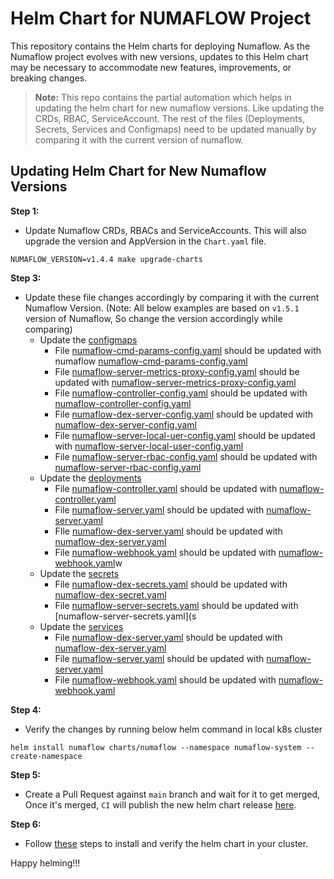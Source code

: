 # Helm Chart for NUMAFLOW Project

This repository contains the Helm charts for deploying Numaflow. As the Numaflow project evolves with new versions, updates to this Helm chart may be necessary to accommodate new features, improvements, or breaking changes.

> **Note:** This repo contains the partial automation which helps in updating the helm chart for new numaflow versions.
Like updating the CRDs, RBAC, ServiceAccount. The rest of the files (Deployments, Secrets, Services and Configmaps) need to be updated manually by comparing it with the current version of numaflow.

## Updating Helm Chart for New Numaflow Versions

**Step 1:**
- Update Numaflow CRDs, RBACs and ServiceAccounts. This will also upgrade the version and AppVersion in the `Chart.yaml` file.
```
NUMAFLOW_VERSION=v1.4.4 make upgrade-charts
```

**Step 3:**
- Update these file changes accordingly by comparing it with the current Numaflow Version. (Note: All below examples are based on `v1.5.1` version of Numaflow, So change the version accordingly while comparing)
  - Update the [configmaps](charts/numaflow/templates/configmaps)
    - File [numaflow-cmd-params-config.yaml](charts/numaflow/templates/configmaps/numaflow-cmd-params-config.yaml) should be updated with numaflow [numaflow-cmd-params-config.yaml](https://github.com/numaproj/numaflow/blob/v1.5.1/config/base/shared-config/numaflow-cmd-params-config.yaml)
    - File [numaflow-server-metrics-proxy-config.yaml](charts/numaflow/templates/configmaps/numaflow-server-metrics-proxy-config.yaml) should be updated with [numaflow-server-metrics-proxy-config.yaml](https://github.com/numaproj/numaflow/blob/v1.5.1/config/base/numaflow-server/numaflow-server-metrics-proxy-config.yaml)
    - File [numaflow-controller-config.yaml](charts/numaflow/templates/configmaps/numaflow-controller-config.yaml) should be updated with [numaflow-controller-config.yaml](https://github.com/numaproj/numaflow/blob/v1.5.1/config/base/controller-manager/numaflow-controller-config.yaml)
    - File [numaflow-dex-server-config.yaml](charts/numaflow/templates/configmaps/numaflow-dex-server-config.yaml) should be updated with [numaflow-dex-server-config.yaml](https://github.com/numaproj/numaflow/blob/v1.5.1/config/base/dex/numaflow-dex-server-configmap.yaml)
    - File [numaflow-server-local-uer-config.yaml](charts/numaflow/templates/configmaps/numaflow-server-local-user-config.yaml) should be updated with [numaflow-server-local-user-config.yaml](https://github.com/numaproj/numaflow/blob/v1.5.1/config/base/numaflow-server/numaflow-server-local-user-config.yaml)
    - File [numaflow-server-rbac-config.yaml](charts/numaflow/templates/configmaps/numaflow-server-rbac-config.yaml) should be updated with [numaflow-server-rbac-config.yaml](https://github.com/numaproj/numaflow/blob/v1.5.1/config/base/numaflow-server/numaflow-server-rbac-config.yaml)
  - Update the [deployments](charts/numaflow/templates/deployments)
    - File [numaflow-controller.yaml](charts/numaflow/templates/deployments/numaflow-controller.yaml) should be updated with [numaflow-controller.yaml](https://github.com/numaproj/numaflow/blob/v1.5.1/config/base/controller-manager/controller-manager-deployment.yaml)
    - File [numaflow-server.yaml](charts/numaflow/templates/deployments/numaflow-server.yaml) should be updated with [numaflow-server.yaml](https://github.com/numaproj/numaflow/blob/v1.5.1/config/base/numaflow-server/numaflow-server-deployment.yaml)
    - FIle [numaflow-dex-server.yaml](charts/numaflow/templates/deployments/numaflow-dex-server.yaml) should be updated with [numaflow-dex-server.yaml](https://github.com/numaproj/numaflow/blob/v1.5.1/config/base/dex/numaflow-dex-server-deployment.yaml)
    - File [numaflow-webhook.yaml](charts/numaflow/templates/deployments/numaflow-webhook.yaml) should be updated with [numaflow-webhook.yaml](https://github.com/numaproj/numaflow/blob/v1.5.1/config/extensions/webhook/numaflow-webhook-deployment.yaml)w
  - Update the [secrets](./charts/numaflow/templates/secrets)
    - File [numaflow-dex-secrets.yaml](charts/numaflow/templates/secrets/numaflow-dex-secrets.yaml) should be updated with [numaflow-dex-secret.yaml](https://github.com/numaproj/numaflow/blob/v1.5.1/config/base/dex/numaflow-dex-secrets.yaml)
    - File [numaflow-server-secrets.yaml](charts/numaflow/templates/secrets/numaflow-server-secrets.yaml) should be updated with [numaflow-server-secrets.yaml](s
  - Update the [services](./charts/numaflow/templates/services)
    - File [numaflow-dex-server.yaml](charts/numaflow/templates/services/numaflow-dex-server.yaml) should be updated with [numaflow-dex-server.yaml](https://github.com/numaproj/numaflow/blob/v1.5.1/config/base/dex/numaflow-dex-server-service.yaml)
    - File [numaflow-server.yaml](charts/numaflow/templates/services/numaflow-server.yaml) should be updated with [numaflow-server.yaml](https://github.com/numaproj/numaflow/blob/v1.5.1/config/base/numaflow-server/numaflow-server-service.yaml)
    - File [numaflow-webhook.yaml](charts/numaflow/templates/services/numaflow-webhook.yaml) should be updated with [numaflow-webhook.yaml](https://github.com/numaproj/numaflow/blob/v1.5.1/config/extensions/webhook/numaflow-webhook-sa.yaml)

**Step 4:**
- Verify the changes by running below helm command in local k8s cluster
```
helm install numaflow charts/numaflow --namespace numaflow-system --create-namespace
```

**Step 5:**
- Create a Pull Request against `main` branch and wait for it to get merged, Once it's merged, `CI` will publish the new helm chart release [here](https://github.com/numaproj/helm-charts/releases).

**Step 6:**
- Follow [these](./charts/numaflow/README.md) steps to install and verify the helm chart in your cluster.

Happy helming!!!
